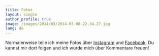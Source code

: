 ```yaml
---
title: Fotos
layout: single
author_profile: true
image: /images/2014/03/2014-03-08-22.34.27.jpg
lang: de
---
```

Normalerweise teile ich meine Fotos über [Instagram](http://instagram.com/omidfarhang) und [Facebook](https://www.facebook.com/omidfarhang). Du kannst mir dort folgen und ich würde mich über Kommentare freuen!
